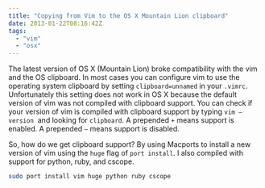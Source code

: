 ```yaml
---
title: "Copying from Vim to the OS X Mountain Lion clipboard"
date: 2013-01-22T08:16:42Z
tags:
  - "vim"
  - "osx"
---
```


The latest version of OS X (Mountain Lion) broke compatibility with the vim and the OS clipboard. In most cases you can configure vim to use the operating system clipboard by setting `clipboard=unnamed` in your `.vimrc`. Unfortunately this setting does not work in OS X because the default version of vim was not compiled with clipboard support. You can check if your version of vim is compiled with clipboard support by typing `vim –version`  and looking for `clipboard`. A prepended `+` means support is enabled. A prepended `–` means support is disabled.

<!--more-->

So, how do we get clipboard support? By using Macports to install a new version of vim using the `huge` flag of `port install`. I also compiled with support for python, ruby, and cscope.

``` bash
sudo port install vim huge python ruby cscope
```
